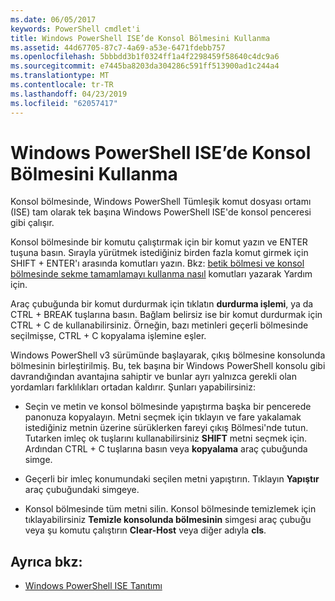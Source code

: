 ```yaml
---
ms.date: 06/05/2017
keywords: PowerShell cmdlet'i
title: Windows PowerShell ISE’de Konsol Bölmesini Kullanma
ms.assetid: 44d67705-87c7-4a69-a53e-6471fdebb757
ms.openlocfilehash: 5bbbdd3b1f0324ff1a4f2298459f58640c4dc9a6
ms.sourcegitcommit: e7445ba8203da304286c591ff513900ad1c244a4
ms.translationtype: MT
ms.contentlocale: tr-TR
ms.lasthandoff: 04/23/2019
ms.locfileid: "62057417"
---
```

# <a name="how-to-use-the-console-pane-in-the-windows-powershell-ise"></a>Windows PowerShell ISE’de Konsol Bölmesini Kullanma

Konsol bölmesinde, Windows PowerShell Tümleşik komut dosyası ortamı (ISE) tam olarak tek başına Windows PowerShell ISE'de konsol penceresi gibi çalışır.

Konsol bölmesinde bir komutu çalıştırmak için bir komut yazın ve ENTER tuşuna basın. Sırayla yürütmek istediğiniz birden fazla komut girmek için SHIFT + ENTER'ı arasında komutları yazın. Bkz: [betik bölmesi ve konsol bölmesinde sekme tamamlamayı kullanma nasıl](How-to-Use-Tab-Completion-in-the-Script-Pane-and-Console-Pane.md) komutları yazarak Yardım için.

Araç çubuğunda bir komut durdurmak için tıklatın **durdurma işlemi**, ya da CTRL + BREAK tuşlarına basın. Bağlam belirsiz ise bir komut durdurmak için CTRL + C de kullanabilirsiniz. Örneğin, bazı metinleri geçerli bölmesinde seçilmişse, CTRL + C kopyalama işlemine eşler.

Windows PowerShell v3 sürümünde başlayarak, çıkış bölmesine konsolunda bölmesinin birleştirilmiş. Bu, tek başına bir Windows PowerShell konsolu gibi davrandığından avantajına sahiptir ve bunlar ayrı yalnızca gerekli olan yordamları farklılıkları ortadan kaldırır. Şunları yapabilirsiniz:

- Seçin ve metin ve konsol bölmesinde yapıştırma başka bir pencerede panonuza kopyalayın. Metni seçmek için tıklayın ve fare yakalamak istediğiniz metnin üzerine sürüklerken fareyi çıkış Bölmesi'nde tutun. Tutarken imleç ok tuşlarını kullanabilirsiniz **SHIFT** metni seçmek için. Ardından CTRL + C tuşlarına basın veya **kopyalama** araç çubuğunda simge.

- Geçerli bir imleç konumundaki seçilen metni yapıştırın. Tıklayın **Yapıştır** araç çubuğundaki simgeye.

- Konsol bölmesinde tüm metni silin. Konsol bölmesinde temizlemek için tıklayabilirsiniz **Temizle konsolunda bölmesinin** simgesi araç çubuğu veya şu komutu çalıştırın **Clear-Host** veya diğer adıyla **cls**.

## <a name="see-also"></a>Ayrıca bkz:

- [Windows PowerShell ISE Tanıtımı](Introducing-the-Windows-PowerShell-ISE.md)